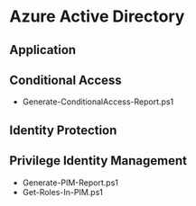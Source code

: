 # Azure Active Directory
## Application
## Conditional Access
- Generate-ConditionalAccess-Report.ps1
## Identity Protection
## Privilege Identity Management
- Generate-PIM-Report.ps1
- Get-Roles-In-PIM.ps1